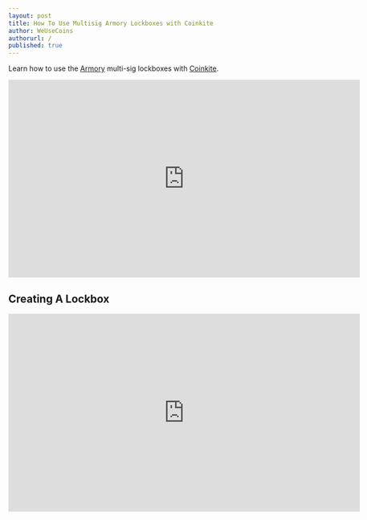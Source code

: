 ```yaml
---
layout: post
title: How To Use Multisig Armory Lockboxes with Coinkite
author: WeUseCoins
authorurl: /
published: true
---
```


<p>Learn how to use the <a href="https://www.ledgerwallet.com/r/4727">Armory</a> multi-sig lockboxes with <a href="/coinkite/">Coinkite</a>.
<center><iframe width="700" height="394" src="https://www.youtube.com/embed/t56TNtlRPj8" frameborder="0" allowfullscreen></iframe></center>
<p><h2>Creating A Lockbox</h2>
<center><iframe width="700" height="394" src="https://www.youtube.com/embed/B5E3WQjSB6w" frameborder="0" allowfullscreen></iframe></center>